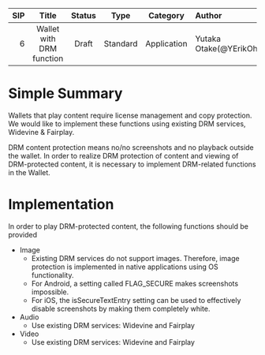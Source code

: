  |SIP|Title|Status|Type|Category|Author|Created|
  |--:|:--:|:--:|:--:|:--:|:--|:--:|
  |6|Wallet with DRM function|Draft|Standard|Application|Yutaka Otake(@YErikOhtake)|2023-10-15|

# Simple Summary
Wallets that play content require license management and copy protection.
We would like to implement these functions using existing DRM services, Widevine & Fairplay.

DRM content protection means no/no screenshots and no playback outside the wallet.
In order to realize DRM protection of content and viewing of DRM-protected content, it is necessary to implement DRM-related functions in the Wallet.

# Implementation
In order to play DRM-protected content, the following functions should be provided
- Image
  - Existing DRM services do not support images. Therefore, image protection is implemented in native applications using OS functionality.
  - For Android, a setting called FLAG_SECURE makes screenshots impossible.
  - For iOS, the isSecureTextEntry setting can be used to effectively disable screenshots by making them completely white.
- Audio
  - Use existing DRM services: Widevine and Fairplay
- Video
  - Use existing DRM services: Widevine and Fairplay
